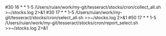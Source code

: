 #30 16 * * 1-5 /Users/ruian/work/my-git/tesseract/stocks/cron/collect_all.sh >~/stocks.log 2>&1
#30 17 * * 1-5 /Users/ruian/work/my-git/tesseract/stocks/cron/select_all.sh >>~/stocks.log 2>&1
#50 17 * * 1-5 /Users/ruian/work/my-git/tesseract/stocks/cron/report_select.sh >>~/stocks.log 2>&1